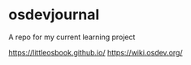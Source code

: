 # osdevjournal
A repo for my current learning project

https://littleosbook.github.io/
https://wiki.osdev.org/
